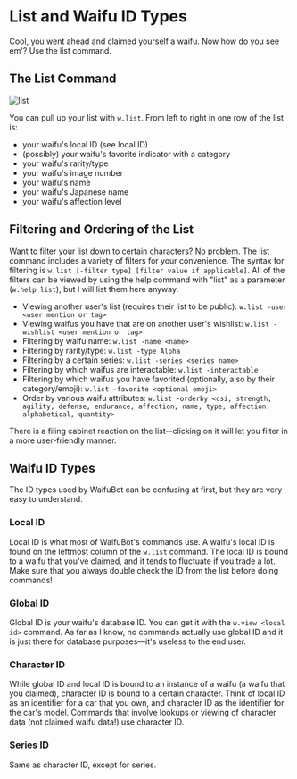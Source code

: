 # List and Waifu ID Types

Cool, you went ahead and claimed yourself a waifu. Now how do you see em'? Use the list command.

## The List Command

![list](https://cdn.discordapp.com/attachments/485936130064384001/528455123719028746/unknown.png)

You can pull up your list with ``w.list``. From left to right in one row of the list is:

- your waifu's local ID (see local ID)
- (possibly) your waifu's favorite indicator with a category
- your waifu's rarity/type
- your waifu's image number
- your waifu's name
- your waifu's Japanese name
- your waifu's affection level

## Filtering and Ordering of the List

Want to filter your list down to certain characters? No problem. The list command includes a variety of filters for your convenience. The syntax for filtering is ``w.list [-filter type] [filter value if applicable]``. All of the filters can be viewed by using the help command with "list" as a parameter (``w.help list``), but I will list them here anyway.

- Viewing another user's list (requires their list to be public): ``w.list -user <user mention or tag>``
- Viewing waifus you have that are on another user's wishlist: ``w.list -wishlist <user mention or tag>``
- Filtering by waifu name: ``w.list -name <name>``
- Filtering by rarity/type: ``w.list -type Alpha``
- Filtering by a certain series: ``w.list -series <series name>``
- Filtering by which waifus are interactable: ``w.list -interactable``
- Filtering by which waifus you have favorited (optionally, also by their category/emoji): ``w.list -favorite <optional emoji>``
- Order by various waifu attributes: ``w.list -orderby <csi, strength, agility, defense, endurance, affection, name, type, affection, alphabetical, quantity>``

There is a filing cabinet reaction on the list--clicking on it will let you filter in a more user-friendly manner.

## Waifu ID Types

The ID types used by WaifuBot can be confusing at first, but they are very easy to understand.

### Local ID

Local ID is what most of WaifuBot's commands use. A waifu's local ID is found on the leftmost column of the ``w.list`` command. The local ID is bound to a waifu that you've claimed, and it tends to fluctuate if you trade a lot. Make sure that you always double check the ID from the list before doing commands!

### Global ID

Global ID is your waifu's database ID. You can get it with the ``w.view <local id>`` command. As far as I know, no commands actually use global ID and it is just there for database purposes—it's useless to the end user.

### Character ID

While global ID and local ID is bound to an instance of a waifu (a waifu that you claimed), character ID is bound to a certain character. Think of local ID as an identifier for a car that you own, and character ID as the identifier for the car's model. Commands that involve lookups or viewing of character data (not claimed waifu data!) use character ID.

### Series ID

Same as character ID, except for series.